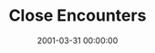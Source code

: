 ---
layout: series
series: "Close Encounters"
permalink: "/close-encounters/"
title: "Close Encounters"
date: 2001-03-31 00:00:00
endDate: 2001-05-05 00:00:00
description: "Examine six encounters that people had with Jesus, and learn what they can mean for our lives. "
src: "http://s3.amazonaws.com/crossroads-media/images/legacy/content/GenericCrnerSign.jpg"
---